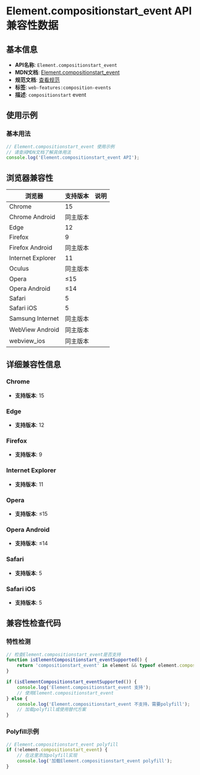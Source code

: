 # Element.compositionstart_event API 兼容性数据

## 基本信息

- **API名称**: `Element.compositionstart_event`
- **MDN文档**: [Element.compositionstart_event](https://developer.mozilla.org/docs/Web/API/Element/compositionstart_event)
- **规范文档**: [查看规范](https://w3c.github.io/uievents/#event-type-compositionstart)
- **标签**: `web-features:composition-events`
- **描述**: `compositionstart` event

## 使用示例

### 基本用法

```javascript
// Element.compositionstart_event 使用示例
// 请查阅MDN文档了解具体用法
console.log('Element.compositionstart_event API');
```

## 浏览器兼容性

| 浏览器 | 支持版本 | 说明 |
|--------|----------|------|
| Chrome | 15 |  |
| Chrome Android | 同主版本 |  |
| Edge | 12 |  |
| Firefox | 9 |  |
| Firefox Android | 同主版本 |  |
| Internet Explorer | 11 |  |
| Oculus | 同主版本 |  |
| Opera | ≤15 |  |
| Opera Android | ≤14 |  |
| Safari | 5 |  |
| Safari iOS | 5 |  |
| Samsung Internet | 同主版本 |  |
| WebView Android | 同主版本 |  |
| webview_ios | 同主版本 |  |

## 详细兼容性信息

### Chrome

- **支持版本**: 15

### Edge

- **支持版本**: 12

### Firefox

- **支持版本**: 9

### Internet Explorer

- **支持版本**: 11

### Opera

- **支持版本**: ≤15

### Opera Android

- **支持版本**: ≤14

### Safari

- **支持版本**: 5

### Safari iOS

- **支持版本**: 5

## 兼容性检查代码

### 特性检测

```javascript
// 检查Element.compositionstart_event是否支持
function isElementCompositionstart_eventSupported() {
    return 'compositionstart_event' in element && typeof element.compositionstart_event === 'function';
}

if (isElementCompositionstart_eventSupported()) {
    console.log('Element.compositionstart_event 支持');
    // 使用Element.compositionstart_event
} else {
    console.log('Element.compositionstart_event 不支持，需要polyfill');
    // 加载polyfill或使用替代方案
}
```

### Polyfill示例

```javascript
// Element.compositionstart_event polyfill
if (!element.compositionstart_event) {
    // 在这里添加polyfill实现
    console.log('加载Element.compositionstart_event polyfill');
}
```

